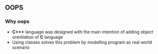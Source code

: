 #
## OOPS
### Why oops 
- **C+++** language was designed with the main intention of adding object orentiation of **C** language 
- Using classes solves this problem by modelling program as real world scenario 